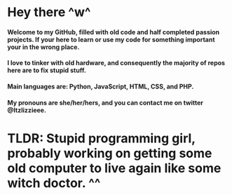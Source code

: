 # Hey there ^w^

#### Welcome to my GitHub, filled with old code and half completed passion projects. If your here to learn or use my code for something important your in the wrong place.
#### I love to tinker with old hardware, and consequently the majority of repos here are to fix stupid stuff. 
#### Main languages are: Python, JavaScript, HTML, CSS, and PHP.
#### My pronouns are she/her/hers, and you can contact me on twitter @Itzlizzieee.

# TLDR: Stupid programming girl, probably working on getting some old computer to live again like some witch doctor. ^^


